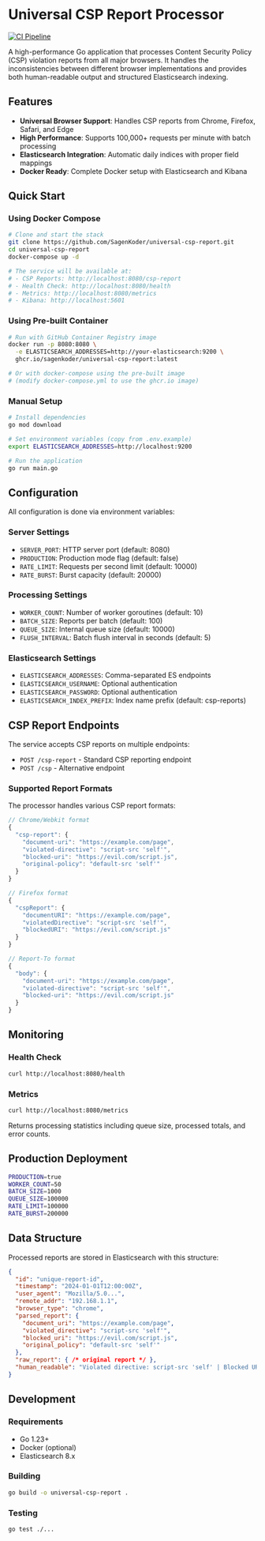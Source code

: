 # Universal CSP Report Processor

[![CI Pipeline](https://github.com/SagenKoder/universal-csp-report/actions/workflows/ci.yml/badge.svg)](https://github.com/SagenKoder/universal-csp-report/actions/workflows/ci.yml)

A high-performance Go application that processes Content Security Policy (CSP) violation reports from all major browsers. It handles the inconsistencies between different browser implementations and provides both human-readable output and structured Elasticsearch indexing.

## Features

- **Universal Browser Support**: Handles CSP reports from Chrome, Firefox, Safari, and Edge
- **High Performance**: Supports 100,000+ requests per minute with batch processing
- **Elasticsearch Integration**: Automatic daily indices with proper field mappings
- **Docker Ready**: Complete Docker setup with Elasticsearch and Kibana

## Quick Start

### Using Docker Compose

```bash
# Clone and start the stack
git clone https://github.com/SagenKoder/universal-csp-report.git
cd universal-csp-report
docker-compose up -d

# The service will be available at:
# - CSP Reports: http://localhost:8080/csp-report
# - Health Check: http://localhost:8080/health
# - Metrics: http://localhost:8080/metrics
# - Kibana: http://localhost:5601
```

### Using Pre-built Container

```bash
# Run with GitHub Container Registry image
docker run -p 8080:8080 \
  -e ELASTICSEARCH_ADDRESSES=http://your-elasticsearch:9200 \
  ghcr.io/sagenkoder/universal-csp-report:latest

# Or with docker-compose using the pre-built image
# (modify docker-compose.yml to use the ghcr.io image)
```

### Manual Setup

```bash
# Install dependencies
go mod download

# Set environment variables (copy from .env.example)
export ELASTICSEARCH_ADDRESSES=http://localhost:9200

# Run the application
go run main.go
```

## Configuration

All configuration is done via environment variables:

### Server Settings
- `SERVER_PORT`: HTTP server port (default: 8080)
- `PRODUCTION`: Production mode flag (default: false)
- `RATE_LIMIT`: Requests per second limit (default: 10000)
- `RATE_BURST`: Burst capacity (default: 20000)

### Processing Settings
- `WORKER_COUNT`: Number of worker goroutines (default: 10)
- `BATCH_SIZE`: Reports per batch (default: 100)
- `QUEUE_SIZE`: Internal queue size (default: 10000)
- `FLUSH_INTERVAL`: Batch flush interval in seconds (default: 5)

### Elasticsearch Settings
- `ELASTICSEARCH_ADDRESSES`: Comma-separated ES endpoints
- `ELASTICSEARCH_USERNAME`: Optional authentication
- `ELASTICSEARCH_PASSWORD`: Optional authentication
- `ELASTICSEARCH_INDEX_PREFIX`: Index name prefix (default: csp-reports)

## CSP Report Endpoints

The service accepts CSP reports on multiple endpoints:
- `POST /csp-report` - Standard CSP reporting endpoint
- `POST /csp` - Alternative endpoint

### Supported Report Formats

The processor handles various CSP report formats:

```javascript
// Chrome/Webkit format
{
  "csp-report": {
    "document-uri": "https://example.com/page",
    "violated-directive": "script-src 'self'",
    "blocked-uri": "https://evil.com/script.js",
    "original-policy": "default-src 'self'"
  }
}

// Firefox format
{
  "cspReport": {
    "documentURI": "https://example.com/page",
    "violatedDirective": "script-src 'self'",
    "blockedURI": "https://evil.com/script.js"
  }
}

// Report-To format
{
  "body": {
    "document-uri": "https://example.com/page",
    "violated-directive": "script-src 'self'",
    "blocked-uri": "https://evil.com/script.js"
  }
}
```

## Monitoring

### Health Check
```bash
curl http://localhost:8080/health
```

### Metrics
```bash
curl http://localhost:8080/metrics
```

Returns processing statistics including queue size, processed totals, and error counts.

## Production Deployment

```bash
PRODUCTION=true
WORKER_COUNT=50
BATCH_SIZE=1000
QUEUE_SIZE=100000
RATE_LIMIT=100000
RATE_BURST=200000
```

## Data Structure

Processed reports are stored in Elasticsearch with this structure:

```json
{
  "id": "unique-report-id",
  "timestamp": "2024-01-01T12:00:00Z",
  "user_agent": "Mozilla/5.0...",
  "remote_addr": "192.168.1.1",
  "browser_type": "chrome",
  "parsed_report": {
    "document_uri": "https://example.com/page",
    "violated_directive": "script-src 'self'",
    "blocked_uri": "https://evil.com/script.js",
    "original_policy": "default-src 'self'"
  },
  "raw_report": { /* original report */ },
  "human_readable": "Violated directive: script-src 'self' | Blocked URI: https://evil.com/script.js"
}
```


## Development

### Requirements
- Go 1.23+
- Docker (optional)
- Elasticsearch 8.x

### Building
```bash
go build -o universal-csp-report .
```

### Testing
```bash
go test ./...
```